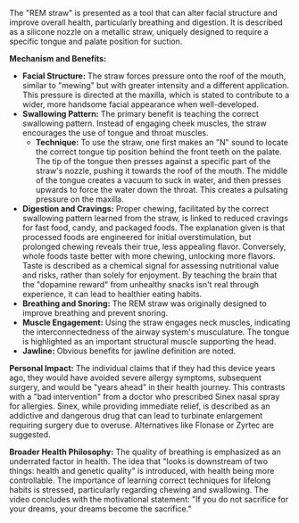 The "REM straw" is presented as a tool that can alter facial structure and improve overall health, particularly breathing and digestion. It is described as a silicone nozzle on a metallic straw, uniquely designed to require a specific tongue and palate position for suction.

**Mechanism and Benefits:**
*   **Facial Structure:** The straw forces pressure onto the roof of the mouth, similar to "mewing" but with greater intensity and a different application. This pressure is directed at the maxilla, which is stated to contribute to a wider, more handsome facial appearance when well-developed.
*   **Swallowing Pattern:** The primary benefit is teaching the correct swallowing pattern. Instead of engaging cheek muscles, the straw encourages the use of tongue and throat muscles.
    *   **Technique:** To use the straw, one first makes an "N" sound to locate the correct tongue tip position behind the front teeth on the palate. The tip of the tongue then presses against a specific part of the straw's nozzle, pushing it towards the roof of the mouth. The middle of the tongue creates a vacuum to suck in water, and then presses upwards to force the water down the throat. This creates a pulsating pressure on the maxilla.
*   **Digestion and Cravings:** Proper chewing, facilitated by the correct swallowing pattern learned from the straw, is linked to reduced cravings for fast food, candy, and packaged foods. The explanation given is that processed foods are engineered for initial overstimulation, but prolonged chewing reveals their true, less appealing flavor. Conversely, whole foods taste better with more chewing, unlocking more flavors. Taste is described as a chemical signal for assessing nutritional value and risks, rather than solely for enjoyment. By teaching the brain that the "dopamine reward" from unhealthy snacks isn't real through experience, it can lead to healthier eating habits.
*   **Breathing and Snoring:** The REM straw was originally designed to improve breathing and prevent snoring.
*   **Muscle Engagement:** Using the straw engages neck muscles, indicating the interconnectedness of the airway system's musculature. The tongue is highlighted as an important structural muscle supporting the head.
*   **Jawline:** Obvious benefits for jawline definition are noted.

**Personal Impact:**
The individual claims that if they had this device years ago, they would have avoided severe allergy symptoms, subsequent surgery, and would be "years ahead" in their health journey. This contrasts with a "bad intervention" from a doctor who prescribed Sinex nasal spray for allergies. Sinex, while providing immediate relief, is described as an addictive and dangerous drug that can lead to turbinate enlargement requiring surgery due to overuse. Alternatives like Flonase or Zyrtec are suggested.

**Broader Health Philosophy:**
The quality of breathing is emphasized as an underrated factor in health. The idea that "looks is downstream of two things: health and genetic quality" is introduced, with health being more controllable. The importance of learning correct techniques for lifelong habits is stressed, particularly regarding chewing and swallowing. The video concludes with the motivational statement: "If you do not sacrifice for your dreams, your dreams become the sacrifice."